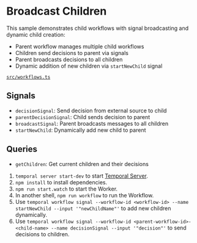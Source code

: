 # Broadcast Children

This sample demonstrates child workflows with signal broadcasting and dynamic child creation:

- Parent workflow manages multiple child workflows
- Children send decisions to parent via signals
- Parent broadcasts decisions to all children
- Dynamic addition of new children via `startNewChild` signal

[`src/workflows.ts`](./src/workflows.ts)

## Signals

- `decisionSignal`: Send decision from external source to child
- `parentDecisionSignal`: Child sends decision to parent
- `broadcastSignal`: Parent broadcasts messages to all children
- `startNewChild`: Dynamically add new child to parent

## Queries

- `getChildren`: Get current children and their decisions



1. `temporal server start-dev` to start [Temporal Server](https://github.com/temporalio/cli/#installation).
2. `npm install` to install dependencies.
3. `npm run start.watch` to start the Worker.
4. In another shell, `npm run workflow` to run the Workflow.
5. Use `temporal workflow signal --workflow-id <workflow-id> --name startNewChild --input '"newChildName"'` to add new children dynamically.
6. Use `temporal workflow signal --workflow-id <parent-workflow-id>-<child-name> --name decisionSignal --input '"decision"'` to send decisions to children.
